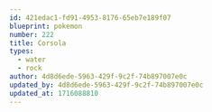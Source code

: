 ```yaml
---
id: 421edac1-fd91-4953-8176-65eb7e189f07
blueprint: pokemon
number: 222
title: Corsola
types:
  - water
  - rock
author: 4d8d6ede-5963-429f-9c2f-74b897007e0c
updated_by: 4d8d6ede-5963-429f-9c2f-74b897007e0c
updated_at: 1716088810
---
```

